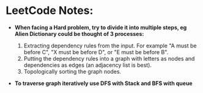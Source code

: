 # LeetCode Notes:

* **When facing a Hard problem, try to divide it into multiple steps, eg Alien Dictionary could be thought of 3 processes:**
  1. Extracting dependency rules from the input. For example "A must be before C", "X must be before D", or "E must be before B".
  2. Putting the dependency rules into a graph with letters as nodes and dependencies as edges (an adjacency list is best).
  3. Topologically sorting the graph nodes.

* **To traverse graph iteratively use DFS with Stack and BFS with queue**
